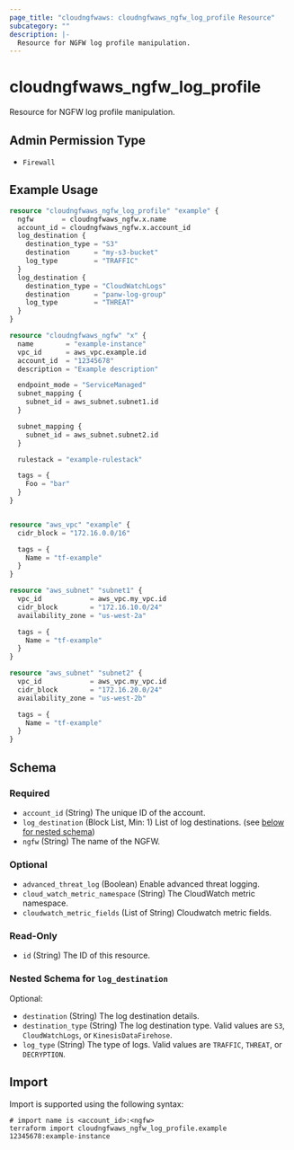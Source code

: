 ```yaml
---
page_title: "cloudngfwaws: cloudngfwaws_ngfw_log_profile Resource"
subcategory: ""
description: |-
  Resource for NGFW log profile manipulation.
---
```


# cloudngfwaws_ngfw_log_profile

Resource for NGFW log profile manipulation.


## Admin Permission Type

* `Firewall`


## Example Usage

```terraform
resource "cloudngfwaws_ngfw_log_profile" "example" {
  ngfw       = cloudngfwaws_ngfw.x.name
  account_id = cloudngfwaws_ngfw.x.account_id
  log_destination {
    destination_type = "S3"
    destination      = "my-s3-bucket"
    log_type         = "TRAFFIC"
  }
  log_destination {
    destination_type = "CloudWatchLogs"
    destination      = "panw-log-group"
    log_type         = "THREAT"
  }
}

resource "cloudngfwaws_ngfw" "x" {
  name        = "example-instance"
  vpc_id      = aws_vpc.example.id
  account_id  = "12345678"
  description = "Example description"

  endpoint_mode = "ServiceManaged"
  subnet_mapping {
    subnet_id = aws_subnet.subnet1.id
  }

  subnet_mapping {
    subnet_id = aws_subnet.subnet2.id
  }

  rulestack = "example-rulestack"

  tags = {
    Foo = "bar"
  }
}


resource "aws_vpc" "example" {
  cidr_block = "172.16.0.0/16"

  tags = {
    Name = "tf-example"
  }
}

resource "aws_subnet" "subnet1" {
  vpc_id            = aws_vpc.my_vpc.id
  cidr_block        = "172.16.10.0/24"
  availability_zone = "us-west-2a"

  tags = {
    Name = "tf-example"
  }
}

resource "aws_subnet" "subnet2" {
  vpc_id            = aws_vpc.my_vpc.id
  cidr_block        = "172.16.20.0/24"
  availability_zone = "us-west-2b"

  tags = {
    Name = "tf-example"
  }
}
```


<!-- schema generated by tfplugindocs -->
## Schema

### Required

- `account_id` (String) The unique ID of the account.
- `log_destination` (Block List, Min: 1) List of log destinations. (see [below for nested schema](#nestedblock--log_destination))
- `ngfw` (String) The name of the NGFW.

### Optional

- `advanced_threat_log` (Boolean) Enable advanced threat logging.
- `cloud_watch_metric_namespace` (String) The CloudWatch metric namespace.
- `cloudwatch_metric_fields` (List of String) Cloudwatch metric fields.

### Read-Only

- `id` (String) The ID of this resource.

<a id="nestedblock--log_destination"></a>
### Nested Schema for `log_destination`

Optional:

- `destination` (String) The log destination details.
- `destination_type` (String) The log destination type. Valid values are `S3`, `CloudWatchLogs`, or `KinesisDataFirehose`.
- `log_type` (String) The type of logs. Valid values are `TRAFFIC`, `THREAT`, or `DECRYPTION`.


## Import

Import is supported using the following syntax:

```shell
# import name is <account_id>:<ngfw>
terraform import cloudngfwaws_ngfw_log_profile.example 12345678:example-instance
```
